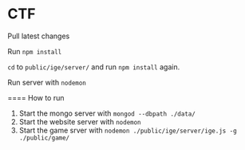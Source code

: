 CTF
===

Pull latest changes

Run ```npm install```

```cd``` to ```public/ige/server/``` and run ```npm install``` again.

Run server with ```nodemon```

====
How to run
1. Start the mongo server with ```mongod --dbpath ./data/```
2. Start the website server with ```nodemon```
3. Start the game srver with ```nodemon ./public/ige/server/ige.js -g ./public/game/```